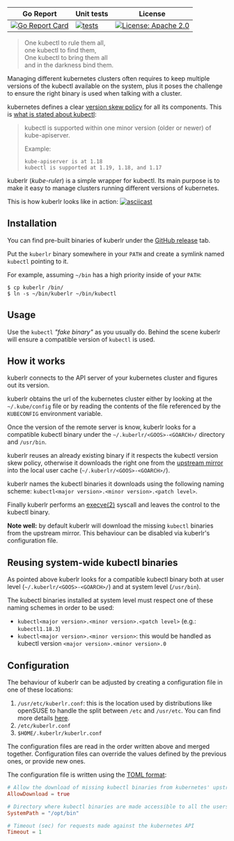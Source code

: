 | Go Report                                                                                                                                | Unit tests                                                                          | License |
|------------------------------------------------------------------------------------------------------------------------------------------|-------------------------------------------------------------------------------------|---------|
| [![Go Report Card](https://goreportcard.com/badge/github.com/flavio/kuberlr)](https://goreportcard.com/report/github.com/flavio/kuberlr) | [![tests](https://github.com/flavio/kuberlr/workflows/tests/badge.svg?branch=master)](https://github.com/flavio/kuberlr/actions?query=workflow%3Atests+branch%3Amaster) | [![License: Apache 2.0](https://img.shields.io/badge/License-Apache2.0-brightgreen.svg)](https://opensource.org/licenses/Apache-2.0) |

> One kubectl to rule them all,  
> one kubectl to find them,  
> One kubectl to bring them all  
> and in the darkness bind them.  

Managing different kubernetes clusters often requires to keep multiple versions
of the kubectl available on the system, plus it poses the challenge to ensure
the right binary is used when talking with a cluster.

kubernetes defines a clear [version skew policy](https://kubernetes.io/docs/setup/release/version-skew-policy/)
for all its components. This is [what is stated about kubectl](https://kubernetes.io/docs/setup/release/version-skew-policy/#kubectl):

> kubectl is supported within one minor version (older or newer) of kube-apiserver.
>
> Example:
>
> ```
> kube-apiserver is at 1.18
> kubectl is supported at 1.19, 1.18, and 1.17
> ```

kuberlr (*kube-ruler*) is a simple wrapper for kubectl. Its main purpose is to
make it easy to manage clusters running different versions of kubernetes.

This is how kuberlr looks like in action:
[![asciicast](https://asciinema.org/a/326626.svg)](https://asciinema.org/a/326626)

## Installation

You can find pre-built binaries of kuberlr under the
[GitHub release](https://github.com/flavio/kuberlr/releases) tab.

Put the `kuberlr` binary somewhere in your `PATH` and create a symlink named `kubectl`
pointing to it.

For example, assuming `~/bin` has a high priority inside of your `PATH`:

```
$ cp kuberlr /bin/
$ ln -s ~/bin/kuberlr ~/bin/kubectl
```

## Usage

Use the `kubectl` *"fake binary"* as you usually do. Behind the scene
kuberlr will ensure a compatible version of `kubectl` is used.

## How it works

kuberlr connects to the API server of your kubernetes cluster and figures
out its version.

kuberlr obtains the url of the kubernetes cluster either by looking at the
`~/.kube/config` file or by reading the contents of the file referenced by
the `KUBECONFIG` environment variable.

Once the version of the remote server is know, kuberlr looks for a compatible
kubectl binary under the `~/.kuberlr/<GOOS>-<GOARCH>/` directory and `/usr/bin`.

kuberlr reuses an already existing binary if it respects the kubectl
version skew policy, otherwise it downloads the right one from the
[upstream mirror](https://kubernetes.io/docs/tasks/tools/install-kubectl/) into
the local user cache (`~/.kuberlr/<GOOS>-<GOARCH>/`).

kuberlr names the kubectl binaries it downloads using the following naming
scheme: `kubectl<major version>.<minor version>.<patch level>`.

Finally kuberlr performs an [execve(2)](https://www.unix.com/man-page/bsd/2/EXECVE/)
syscall and leaves the control to the kubectl binary.

**Note well:** by default kuberlr will download the missing `kubectl` binaries
from the upstream mirror. This behaviour can be disabled via kuberlr's
configuration file.

## Reusing system-wide kubectl binaries

As pointed above kuberlr looks for a compatible kubectl binary both at user
level (`~/.kuberlr/<GOOS>-<GOARCH>/`) and at system level (`/usr/bin`).

The kubectl binaries installed at system level must respect one of these naming
schemes in order to be used:

  * `kubectl<major version>.<minor version>.<patch level>` (e.g.: `kubectl1.18.3`)
  * `kubectl<major version>.<minor version>`: this would be handled as kubectl
    version `<major version>.<minor version>.0`

## Configuration

The behaviour of kuberlr can be adjusted by creating a configuration file in
one of these locations:

  1. `/usr/etc/kuberlr.conf`: this is the location used by distributions like
    openSUSE to handle the split between `/etc` and `/usr/etc`. You can find
    more details [here](https://en.opensuse.org/openSUSE:Packaging_UsrEtc).
  1. `/etc/kuberlr.conf`
  1. `$HOME/.kuberlr/kuberlr.conf`

The configuration files are read in the order written above and merged together.
Configuration files can override the values defined by the previous ones, or
provide new ones.

The configuration file is written using the [TOML format](https://github.com/toml-lang/toml):

```toml
# Allow the download of missing kubectl binaries from kubernetes' upstream mirror
AllowDownload = true

# Directory where kubectl binaries are made accessible to all the users of the system
SystemPath = "/opt/bin"

# Timeout (sec) for requests made against the kubernetes API
Timeout = 1
```

